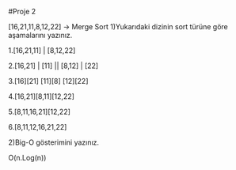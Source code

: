 #Proje 2

[16,21,11,8,12,22] -> Merge Sort
1)Yukarıdaki dizinin sort türüne göre aşamalarını yazınız.

1.[16,21,11] | [8,12,22]

2.[16,21]  |  [11]		||   [8,12]   |   [22]

3.[16][21]	[11][8]	[12][22]

4.[16,21][8,11][12,22]

5.[8,11,16,21][12,22]

6.[8,11,12,16,21,22]

2)Big-O gösterimini yazınız.

O(n.Log(n))